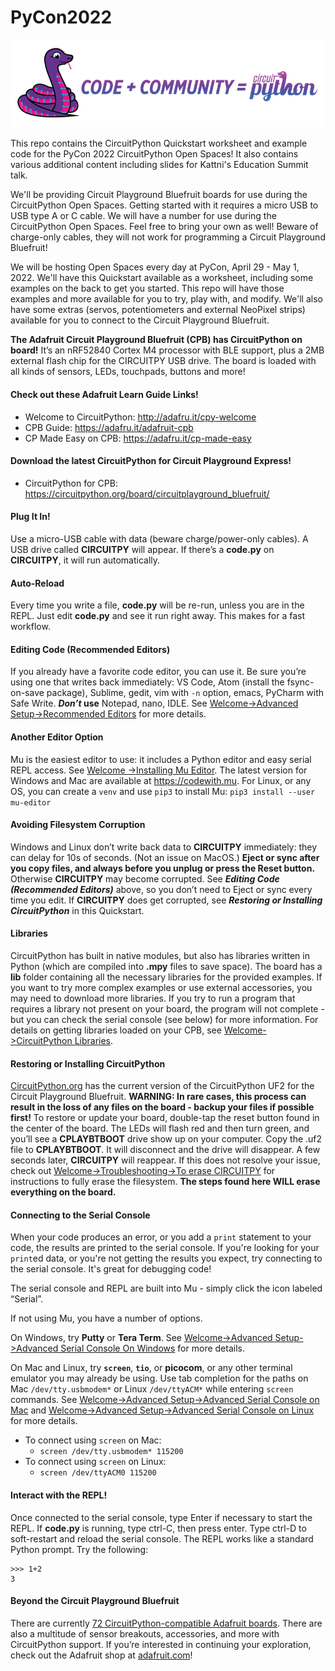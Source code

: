 # PyCon2022
![Code + Community = CircuitPython!](/.assets/Blinka_Code_Community.png "Code + Community = CircuitPython")

This repo contains the CircuitPython Quickstart worksheet and example code for the PyCon 2022
CircuitPython Open Spaces! It also contains various additional content including slides for
Kattni's Education Summit talk.

We'll be providing Circuit Playground Bluefruit boards for use during the CircuitPython Open
Spaces. Getting started with it requires a micro USB to USB type A or C cable. We will have a
number for use during the CircuitPython Open Spaces. Feel free to bring your own as well! Beware
of charge-only cables, they will not work for programming a Circuit Playground Bluefruit!

We will be hosting Open Spaces every day at PyCon, April 29 - May 1, 2022. We'll have this
Quickstart available as a worksheet, including some examples on the back to get you started. This
repo will have those examples and more available for you to try, play with, and modify. We'll also
have some extras (servos, potentiometers and external NeoPixel strips) available for you to
connect to the Circuit Playground Bluefruit.

**The Adafruit Circuit Playground Bluefruit (CPB) has CircuitPython on board!** It’s an nRF52840
Cortex M4 processor with BLE support, plus a 2MB external flash chip for the CIRCUITPY USB drive.
The board is loaded with all kinds of sensors, LEDs, touchpads, buttons and more!

#### Check out these Adafruit Learn Guide Links!
* Welcome to CircuitPython: http://adafru.it/cpy-welcome
* CPB Guide: https://adafru.it/adafruit-cpb
* CP Made Easy on CPB: https://adafru.it/cp-made-easy

#### Download the latest CircuitPython for Circuit Playground Express!
* CircuitPython for CPB: https://circuitpython.org/board/circuitplayground_bluefruit/

#### Plug It In!
Use a micro-USB cable with data (beware charge/power-only cables). A USB drive called **CIRCUITPY**
will appear. If there’s a **code.py** on **CIRCUITPY**, it will run automatically.

#### Auto-Reload
Every time you write a file, **code.py** will be re-run, unless you are in the REPL. Just edit
**code.py** and see it run right away. This makes for a fast workflow.

#### Editing Code (Recommended Editors)
If you already have a favorite code editor, you can use it. Be sure you’re using one that writes
back immediately: VS Code, Atom (install the fsync-on-save package), Sublime, gedit, vim with `-n`
option, emacs, PyCharm with Safe Write. **_Don’t_ use** Notepad, nano, IDLE. See [Welcome->Advanced
Setup->Recommended Editors](https://learn.adafruit.com/welcome-to-circuitpython/recommended-editors)
for more details.

#### Another Editor Option
Mu is the easiest editor to use: it includes a Python editor and easy serial REPL access. See [Welcome
->Installing Mu Editor](https://learn.adafruit.com/welcome-to-circuitpython/installing-mu-editor).
The latest version for Windows and Mac are available at https://codewith.mu. For Linux, or any OS,
you can create a `venv` and use `pip3` to install Mu: `pip3 install --user mu-editor`

#### Avoiding Filesystem Corruption
Windows and Linux don’t write back data to **CIRCUITPY** immediately: they can delay for 10s of
seconds. (Not an issue on MacOS.) **Eject or sync after you copy files, and always before you
unplug or press the Reset button.** Otherwise **CIRCUITPY** may become corrupted. See **_Editing
Code (Recommended Editors)_** above, so you don’t need to Eject or sync every time you edit.
If **CIRCUITPY** does get corrupted, see **_Restoring or Installing CircuitPython_** in this
Quickstart.

#### Libraries
CircuitPython has built in native modules, but also has libraries written in Python (which are
compiled into **.mpy** files to save space). The board has a **lib** folder containing all the
necessary libraries for the provided examples. If you want to try more complex examples or use
external accessories, you may need to download more libraries. If you try to run a program
that requires a library not present on your board, the program will not complete - but you can
check the serial console (see below) for more information. For details on getting libraries loaded
on your CPB, see 
[Welcome->CircuitPython
Libraries](https://learn.adafruit.com/welcome-to-circuitpython/circuitpython-libraries).

#### Restoring or Installing CircuitPython
[CircuitPython.org](https://adafru.it/cp-cpb) has the current version of the CircuitPython UF2 for
the Circuit Playground Bluefruit. **WARNING: In rare cases, this process can result in the loss of
any files on the board - backup your files if possible first!** To restore or update your board,
double-tap the reset button found in the center of the board. The LEDs will flash red and then turn
green, and you’ll see a **CPLAYBTBOOT** drive show up on your computer. Copy the .uf2 file to
**CPLAYBTBOOT**. It will disconnect and the drive will disappear. A few seconds later, **CIRCUITPY**
will reappear. If this does not resolve your issue, check out [Welcome->Troubleshooting->To erase
CIRCUITPY](https://learn.adafruit.com/welcome-to-circuitpython/troubleshooting#to-erase-circuitpy-storage-dot-erase-filesystem-2987288-34)
for instructions to fully erase the filesystem. **The steps found here WILL erase everything on the
board.**

#### Connecting to the Serial Console
When your code produces an error, or you add a `print` statement to your code, the results are
printed to the serial console. If you're looking for your `print`ed data, or you're not getting the
results you expect, try connecting to the serial console. It's great for debugging code!

The serial console and REPL are built into Mu - simply click the icon labeled “Serial”. 

If not using Mu, you have a number of options.

On Windows, try **Putty** or **Tera Term**. See [Welcome->Advanced Setup->Advanced
Serial Console On
Windows](https://learn.adafruit.com/welcome-to-circuitpython/advanced-serial-console-on-windows)
for more details. 

On Mac and Linux, try **`screen`**, **`tio`**, or **picocom**, or any other
terminal emulator you may already be using. Use tab completion for the paths on Mac
`/dev/tty.usbmodem*` or Linux `/dev/ttyACM*` while entering `screen` commands. See
[Welcome->Advanced Setup->Advanced Serial Console on Mac](https://learn.adafruit.com/welcome-to-circuitpython/advanced-serial-console-on-mac-and-linux) and
[Welcome->Advanced Setup->Advanced Serial Console on Linux](https://learn.adafruit.com/welcome-to-circuitpython/advanced-serial-console-on-linux)
for more details.

* To connect using `screen` on Mac:
    * `screen /dev/tty.usbmodem* 115200`
* To connect using `screen` on Linux:
    * `screen /dev/ttyACM0 115200`

#### Interact with the REPL!
Once connected to the serial console, type Enter if necessary to start the REPL. If **code.py** is
running, type ctrl-C, then press enter. Type ctrl-D to soft-restart and reload the serial console.
The REPL works like a standard Python prompt. Try the following:
```
>>> 1+2
3
```

#### Beyond the Circuit Playground Bluefruit
There are currently [72 CircuitPython-compatible Adafruit boards](https://adafru.it/cp-boards).
There are also a multitude of sensor breakouts, accessories, and more with CircuitPython support.
If you’re interested in continuing your exploration, check out the Adafruit shop at
[adafruit.com](https://adafruit.com)!